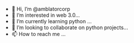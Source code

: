 - 👋 Hi, I’m @amblatorcorp
- 👀 I’m interested in web 3.0...
- 🌱 I’m currently learning python ...
- 💞️ I’m looking to collaborate on python projects...
- 📫 How to reach me ...

<!---
amblatorcorp/amblatorcorp is a ✨ special ✨ repository because its `README.md` (this file) appears on your GitHub profile.
You can click the Preview link to take a look at your changes.
--->
